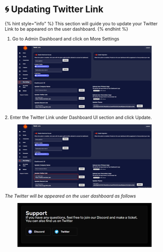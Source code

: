 # 🌀 Updating Twitter Link

{% hint style="info" %}
This section will guide you to update your Twitter Link to be appeared on the user dashboard.
{% endhint %}

1. Go to Admin Dashboard and click on More Settings

<figure><img src="../../.gitbook/assets/1 (4).png" alt=""><figcaption></figcaption></figure>

2\. Enter the Twitter Link under Dashboard UI section and click Update.

<figure><img src="../../.gitbook/assets/2 (4).png" alt=""><figcaption></figcaption></figure>



_The Twitter will be appeared on the user dashboard as follows_

<figure><img src="../../.gitbook/assets/3 (2).png" alt=""><figcaption></figcaption></figure>
